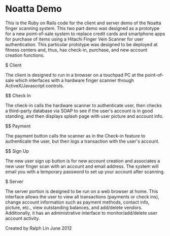 # Noatta Demo

This is the Ruby on Rails code for the client and server
demo of the Noatta finger scanning system. This two part
demo was designed as a prototype for a new point-of-sale 
system to replace credit cards and smartphone apps for 
purchase of items using a Hitachi Finger Vein Scanner for user
authentication. This particular prototype was designed to 
be deployed at fitness centers and, thus, has check-in, 
purchase, and new account creation functions.

$ Client

The client is designed to run in a browser on a touchpad PC 
at the point-of-sale which interfaces with a hardware finger
scanner through ActiveX/Javascript controls. 

$$ Check In

The check-in calls the hardware scanner to authenticate user, 
then checks a third-party database via SOAP to see if the user's 
account is in good standing, and then displays splash page with user
picture and account info.

$$ Payment

The payment button calls the scanner as in the Check-in feature to
authenticate the user, but then logs a transaction with the user's 
account.

$$ Sign Up

The new user sign up button is for new account creation and associates
a new user finger scan with an account and email address. The system
will email you with a temporary password to set up your account after
scanning.

$ Server

The server portion is designed to be run on a web browser at home. This
interface allows the user to view all transactions (payments or check ins),
change account information such as payment methods, contact info, picture, 
etc., view outstanding balances, and add/delete vendors. Additionally,
it has an administrative interface to monitor/add/delete user account 
activity.




Created by Ralph Lin
June 2012